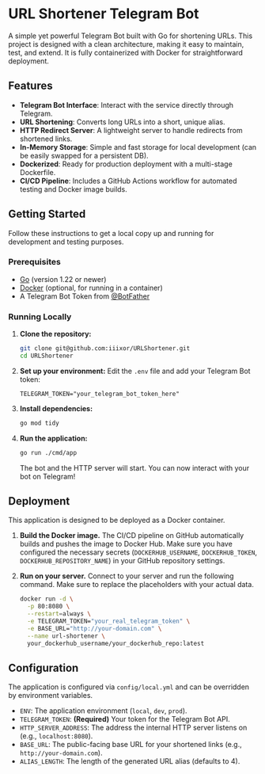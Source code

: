 # URL Shortener Telegram Bot

A simple yet powerful Telegram Bot built with Go for shortening URLs. This project is designed with a clean architecture, making it easy to maintain, test, and extend. It is fully containerized with Docker for straightforward deployment.

## Features

- **Telegram Bot Interface**: Interact with the service directly through Telegram.
- **URL Shortening**: Converts long URLs into a short, unique alias.
- **HTTP Redirect Server**: A lightweight server to handle redirects from shortened links.
- **In-Memory Storage**: Simple and fast storage for local development (can be easily swapped for a persistent DB).
- **Dockerized**: Ready for production deployment with a multi-stage Dockerfile.
- **CI/CD Pipeline**: Includes a GitHub Actions workflow for automated testing and Docker image builds.

## Getting Started

Follow these instructions to get a local copy up and running for development and testing purposes.

### Prerequisites

- [Go](https://golang.org/dl/) (version 1.22 or newer)
- [Docker](https://www.docker.com/get-started) (optional, for running in a container)
- A Telegram Bot Token from [@BotFather](https://t.me/BotFather)

### Running Locally

1.  **Clone the repository:**
    ```sh
    git clone git@github.com:iiixor/URLShortener.git
    cd URLShortener
    ```

2.  **Set up your environment:**
    Edit the `.env` file and add your Telegram Bot token:
    ```env
    TELEGRAM_TOKEN="your_telegram_bot_token_here"
    ```

3.  **Install dependencies:**
    ```sh
    go mod tidy
    ```

4.  **Run the application:**
    ```sh
    go run ./cmd/app
    ```
    The bot and the HTTP server will start. You can now interact with your bot on Telegram!

## Deployment

This application is designed to be deployed as a Docker container.

1.  **Build the Docker image.** The CI/CD pipeline on GitHub automatically builds and pushes the image to Docker Hub. Make sure you have configured the necessary secrets (`DOCKERHUB_USERNAME`, `DOCKERHUB_TOKEN`, `DOCKERHUB_REPOSITORY_NAME`) in your GitHub repository settings.

2.  **Run on your server.**
    Connect to your server and run the following command. Make sure to replace the placeholders with your actual data.

    ```bash
    docker run -d \
      -p 80:8080 \
      --restart=always \
      -e TELEGRAM_TOKEN="your_real_telegram_token" \
      -e BASE_URL="http://your-domain.com" \
      --name url-shortener \
      your_dockerhub_username/your_dockerhub_repo:latest
    ```

## Configuration

The application is configured via `config/local.yml` and can be overridden by environment variables.

- `ENV`: The application environment (`local`, `dev`, `prod`).
- `TELEGRAM_TOKEN`: **(Required)** Your token for the Telegram Bot API.
- `HTTP_SERVER_ADDRESS`: The address the internal HTTP server listens on (e.g., `localhost:8080`).
- `BASE_URL`: The public-facing base URL for your shortened links (e.g., `http://your-domain.com`).
- `ALIAS_LENGTH`: The length of the generated URL alias (defaults to 4).
